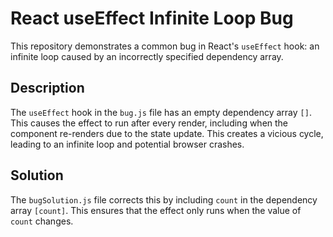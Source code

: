 # React useEffect Infinite Loop Bug
This repository demonstrates a common bug in React's `useEffect` hook: an infinite loop caused by an incorrectly specified dependency array.

## Description
The `useEffect` hook in the `bug.js` file has an empty dependency array `[]`. This causes the effect to run after every render, including when the component re-renders due to the state update.  This creates a vicious cycle, leading to an infinite loop and potential browser crashes.

## Solution
The `bugSolution.js` file corrects this by including `count` in the dependency array `[count]`. This ensures that the effect only runs when the value of `count` changes.